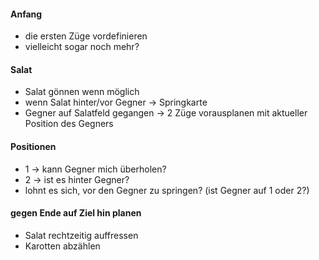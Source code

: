 #### Anfang
- die ersten Züge vordefinieren
- vielleicht sogar noch mehr?
#### Salat
- Salat gönnen wenn möglich
- wenn Salat hinter/vor Gegner → Springkarte
- Gegner auf Salatfeld gegangen → 2 Züge vorausplanen mit aktueller Position des Gegners
#### Positionen
- 1 → kann Gegner mich überholen?
- 2 → ist es hinter Gegner?
- lohnt es sich, vor den Gegner zu springen? (ist Gegner auf 1 oder 2?)
#### gegen Ende auf Ziel hin planen
- Salat rechtzeitig auffressen
- Karotten abzählen
